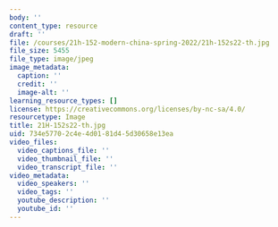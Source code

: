 ```yaml
---
body: ''
content_type: resource
draft: ''
file: /courses/21h-152-modern-china-spring-2022/21h-152s22-th.jpg
file_size: 5455
file_type: image/jpeg
image_metadata:
  caption: ''
  credit: ''
  image-alt: ''
learning_resource_types: []
license: https://creativecommons.org/licenses/by-nc-sa/4.0/
resourcetype: Image
title: 21H-152s22-th.jpg
uid: 734e5770-2c4e-4d01-81d4-5d30658e13ea
video_files:
  video_captions_file: ''
  video_thumbnail_file: ''
  video_transcript_file: ''
video_metadata:
  video_speakers: ''
  video_tags: ''
  youtube_description: ''
  youtube_id: ''
---
```

